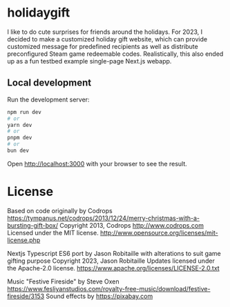 # holidaygift
I like to do cute surprises for friends around the holidays. For 2023, I decided to make a customized holiday gift website, which can provide customized message for predefined recipients as well as distribute preconfigured Steam game redeemable codes. Realistically, this also ended up as a fun testbed example single-page Next.js webapp.

## Local development

Run the development server:

```bash
npm run dev
# or
yarn dev
# or
pnpm dev
# or
bun dev
```

Open [http://localhost:3000](http://localhost:3000) with your browser to see the result.

# License

Based on code  originally by Codrops https://tympanus.net/codrops/2013/12/24/merry-christmas-with-a-bursting-gift-box/
Copyright 2013, Codrops http://www.codrops.com
Licensed under the MIT license.
http://www.opensource.org/licenses/mit-license.php

Nextjs Typescript ES6 port by Jason Robitaille with alterations to suit game gifting purpose
Copyright 2023, Jason Robitaille
Updates licensed under the Apache-2.0 license.
https://www.apache.org/licenses/LICENSE-2.0.txt

Music "Festive Fireside" by Steve Oxen https://www.fesliyanstudios.com/royalty-free-music/download/festive-fireside/3153
Sound effects by https://pixabay.com
